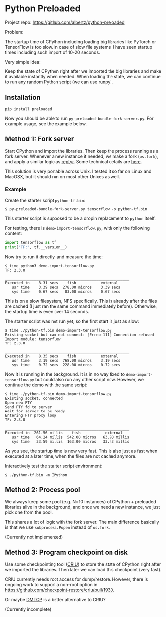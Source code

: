 # Python Preloaded

Project repo: https://github.com/albertz/python-preloaded

Problem:

The startup time of CPython including
loading big libraries like PyTorch or TensorFlow is too slow.
In case of slow file systems, I have seen startup times including such import
of 10-20 seconds.

Very simple idea:

Keep the state of CPython
right after we imported the big libraries
and make it available instantly when needed.
When loading the state,
we can continue to run any random Python script
(we can use [runpy](https://docs.python.org/3/library/runpy.html)).


## Installation

```
pip install preloaded
```

Now you should be able to run `py-preloaded-bundle-fork-server.py`.
For example usage, see the example below.


## Method 1: Fork server

Start CPython and import the libraries.
Then keep the process running as a fork server.
Whenever a new instance it needed, we make a fork (`os.fork`),
and apply a similar logic as [reptyr](https://github.com/nelhage/reptyr).
Some technical details are [here](https://github.com/albertz/python-preloaded/blob/main/docs/pty-details.md).

This solution is very portable across Unix.
I tested it so far on Linux and MacOSX,
but it should run on most other Unixes as well.

### Example

Create the starter script `python-tf.bin`:
```
$ py-preloaded-bundle-fork-server.py tensorflow -o python-tf.bin
```
This starter script is supposed to be a dropin replacement to `python` itself.

For testing, there is `demo-import-tensorflow.py`, with only the following content:
```python
import tensorflow as tf
print("TF:", tf.__version__)
```

Now try to run it directly, and measure the time: 
```
$ time python3 demo-import-tensorflow.py
TF: 2.3.0

________________________________________________________
Executed in    8.31 secs    fish           external
   usr time    3.39 secs  278.00 micros    3.39 secs
   sys time    0.67 secs   83.00 micros    0.67 secs
```
This is on a slow filesystem, NFS specifically.
This is already after the files are cached (I just ran the same command immediately before).
Otherwise, the startup time is even over 14 seconds.

The starter script was not run yet, so the first start is just as slow:
```
$ time ./python-tf.bin demo-import-tensorflow.py
Existing socket but can not connect: [Errno 111] Connection refused
Import module: tensorflow
TF: 2.3.0

________________________________________________________
Executed in    8.35 secs    fish           external
   usr time    3.19 secs  768.00 micros    3.19 secs
   sys time    0.72 secs  228.00 micros    0.72 secs
```

Now it is running in the background.
It is in no way fixed to `demo-import-tensorflow.py`
but could also run any other script now.
However, we continue the demo with the same script:
```
$ time ./python-tf.bin demo-import-tensorflow.py
Existing socket, connected
Open new PTY
Send PTY fd to server
Wait for server to be ready
Entering PTY proxy loop
TF: 2.3.0

________________________________________________________
Executed in  261.56 millis    fish           external
   usr time   64.24 millis  542.00 micros   63.70 millis
   sys time   33.59 millis  163.00 micros   33.43 millis
```
As you see, the startup time is now very fast.
This is also just as fast when executed at a later time,
when the files are not cached anymore.

Interactively test the starter script environment:
```
$ ./python-tf.bin -m IPython
```


## Method 2: Process pool

We always keep some pool (e.g. N=10 instances)
of CPython + preloaded libraries alive in the background,
and once we need a new instance, we just pick one from the pool.

This shares a lot of logic with the fork server.
The main difference basically is that we use `subprocess.Popen` instead of `os.fork`.

(Currently not implemented)


## Method 3: Program checkpoint on disk

Use some checkpointing tool ([CRIU](https://criu.org/)) to store the state of CPython
right after we imported the libraries.
Then later we can load this checkpoint (very fast).

CRIU currently needs root access for dump/restore.
However, there is ongoing work to support a non-root option in https://github.com/checkpoint-restore/criu/pull/1930.

Or maybe [DMTCP](https://github.com/dmtcp/dmtcp/) is a better alternative to CRIU?

(Currently incomplete)


